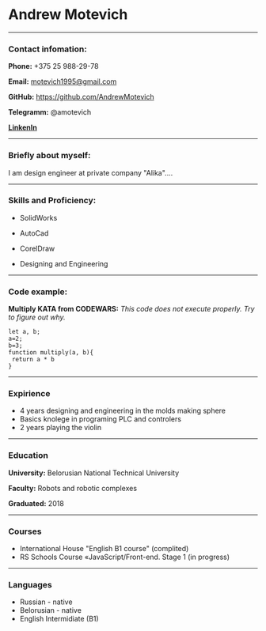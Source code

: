 # Andrew Motevich
******
### Contact infomation:
**Phone:** +375 25 988-29-78

**Email:** motevich1995@gmail.com

**GitHub:** https://github.com/AndrewMotevich

**Telegramm:** @amotevich

[**LinkenIn**](https://www.linkedin.com/in/andrei-motevich-b6861b221/)
***
### Briefly about myself:
I am design engineer at private company "Alika"....
***
### Skills and Proficiency:
* SolidWorks

* AutoCad

* CorelDraw

* Designing and Engineering
******
### Code example:
**Multiply KATA from CODEWARS:**
*This code does not execute properly. Try to figure out why.*
```
let a, b;
a=2;
b=3;
function multiply(a, b){
 return a * b
}
```
******
### Expirience
* 4 years designing and engineering in the molds making sphere
* Basics knolege in programing PLC and controlers
* 2 years playing the violin

******
### Education
**University:** Belorusian National Technical University 

**Faculty:** Robots and robotic complexes

**Graduated:** 2018
******
### Courses
* International House "English B1 course" (complited)
* RS Schools Course «JavaScript/Front-end. Stage 1 (in progress)
******
### Languages
* Russian - native
* Belorusian - native
* English Intermidiate (B1)